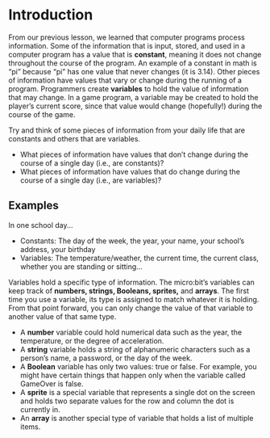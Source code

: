 # Introduction

From our previous lesson, we learned that computer programs process information. Some of the information that is input, stored, and used in a computer program has a value that is **constant**, meaning it does not change throughout the course of the program. An example of a constant in math is “pi” because “pi” has one value that never changes (it is 3.14). Other pieces of information have values that vary or change during the running of a program. Programmers create **variables** to hold the value of information that may change. In a game program, a variable may be created to hold the player’s current score, since that value would change (hopefully!) during the course of the game.

Try and think of some pieces of information from your daily life that are constants and others that are variables.

* What pieces of information have values that don’t change during the course of a single day (i.e., are constants)?
* What pieces of information have values that do change during the course of a single day (i.e., are variables)?

## Examples 

In one school day...

* Constants: The day of the week, the year, your name, your school’s address, your birthday
* Variables: The temperature/weather, the current time, the current class, whether you are standing or sitting…

Variables hold a specific type of information. The micro:bit’s variables can keep track of **numbers, strings, Booleans, sprites,** and **arrays**. The first time you use a variable, its type is assigned to match whatever it is holding. From that point forward, you can only change the value of that variable to another value of that same type.

* A **number** variable could hold numerical data such as the year, the temperature, or the degree of acceleration.
* A **string** variable holds a string of alphanumeric characters such as a person’s name, a password, or the day of the week.
* A **Boolean** variable has only two values: true or false. For example, you might have certain things that happen only when the variable called GameOver is false.
* A **sprite** is a special variable that represents a single dot on the screen and holds two separate values for the row and column the dot is currently in.
* An **array** is another special type of variable that holds a list of multiple items.